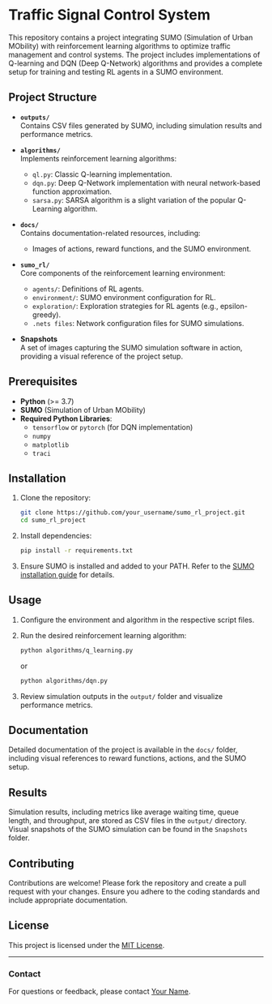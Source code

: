 # Traffic Signal Control System

This repository contains a project integrating SUMO (Simulation of Urban MObility) with reinforcement learning algorithms to optimize traffic management and control systems. The project includes implementations of Q-learning and DQN (Deep Q-Network) algorithms and provides a complete setup for training and testing RL agents in a SUMO environment.

## Project Structure

- **`outputs/`**  
  Contains CSV files generated by SUMO, including simulation results and performance metrics.

- **`algorithms/`**  
  Implements reinforcement learning algorithms:
  - `ql.py`: Classic Q-learning implementation.
  - `dqn.py`: Deep Q-Network implementation with neural network-based function approximation.
  - `sarsa.py`: SARSA algorithm is a slight variation of the popular Q-Learning algorithm.

- **`docs/`**  
  Contains documentation-related resources, including:
  - Images of actions, reward functions, and the SUMO environment.

- **`sumo_rl/`**  
  Core components of the reinforcement learning environment:
  - `agents/`: Definitions of RL agents.
  - `environment/`: SUMO environment configuration for RL.
  - `exploration/`: Exploration strategies for RL agents (e.g., epsilon-greedy).
  - `.nets files`: Network configuration files for SUMO simulations.

- **Snapshots**  
  A set of images capturing the SUMO simulation software in action, providing a visual reference of the project setup.

## Prerequisites

- **Python** (>= 3.7)
- **SUMO** (Simulation of Urban MObility)
- **Required Python Libraries**:
  - `tensorflow` or `pytorch` (for DQN implementation)
  - `numpy`
  - `matplotlib`
  - `traci`

## Installation

1. Clone the repository:
   ```bash
   git clone https://github.com/your_username/sumo_rl_project.git
   cd sumo_rl_project
   ```

2. Install dependencies:
   ```bash
   pip install -r requirements.txt
   ```

3. Ensure SUMO is installed and added to your PATH. Refer to the [SUMO installation guide](https://sumo.dlr.de/docs/Installing/index.html) for details.

## Usage

1. Configure the environment and algorithm in the respective script files.

2. Run the desired reinforcement learning algorithm:
   ```bash
   python algorithms/q_learning.py
   ```
   or
   ```bash
   python algorithms/dqn.py
   ```

3. Review simulation outputs in the `output/` folder and visualize performance metrics.

## Documentation

Detailed documentation of the project is available in the `docs/` folder, including visual references to reward functions, actions, and the SUMO setup.

## Results

Simulation results, including metrics like average waiting time, queue length, and throughput, are stored as CSV files in the `output/` directory. Visual snapshots of the SUMO simulation can be found in the `Snapshots` folder.

## Contributing

Contributions are welcome! Please fork the repository and create a pull request with your changes. Ensure you adhere to the coding standards and include appropriate documentation.

## License

This project is licensed under the [MIT License](LICENSE).

---

### Contact
For questions or feedback, please contact [Your Name](mailto:your_email@example.com).
